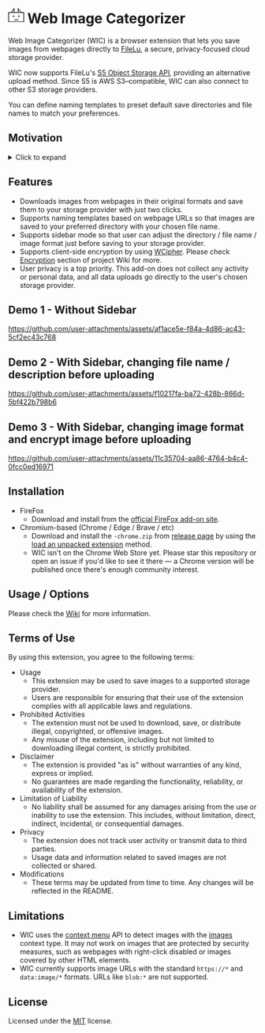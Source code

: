 # ![WIC Logo](public/icon/32.png) Web Image Categorizer

Web Image Categorizer (WIC) is a browser extension that lets you save images from webpages directly to [FileLu](https://filelu.com/), a secure, privacy-focused cloud storage provider.

WIC now supports FileLu's [S5 Object Storage API](https://filelu.com/pages/s5-object-storage/), providing an alternative upload method. Since S5 is AWS S3–compatible, WIC can also connect to other S3 storage providers.

You can define naming templates to preset default save directories and file names to match your preferences.

## Motivation
<details>
  <summary>Click to expand</summary>

  In 2024, there was a significant surge in the development of AI applications, and I was particularly impressed by the advancements in text-to-image generative AI technology. Over the course of a year, I used several applications, like Copilot, to generate images. As a result, I amassed a considerable collection of generated images, some of which were truly remarkable and worth preserving.

  To ensure the safekeeping of these images, I discovered FileLu, a platform that provides secure cloud storage and easy-to-integrate APIs. Given my preference for using Firefox, I decided to create this add-on to streamline the process of saving images from websites directly to my online storage. This add-on not only simplifies the workflow but also ensures that my valuable images are stored securely and efficiently.

  If you are new to FileLu, please consider to register by using my <a href="https://filelu.com/5155514948.html" target="_blank">referral link</a>.
</details>

## Features
* Downloads images from webpages in their original formats and save them to your storage provider with just two clicks.
* Supports naming templates based on webpage URLs so that images are saved to your preferred directory with your chosen file name.
* Supports sidebar mode so that user can adjust the directory / file name / image format just before saving to your storage provider.
* Supports client-side encryption by using [WCipher](https://github.com/hkalbertl/wcipher). Please check [Encryption](https://github.com/hkalbertl/web-image-categorizer/wiki/Documentation#encryption) section of project Wiki for more.
* User privacy is a top priority. This add-on does not collect any activity or personal data, and all data uploads go directly to the user's chosen storage provider.

## Demo 1 - Without Sidebar
https://github.com/user-attachments/assets/af1ace5e-f84a-4d86-ac43-5cf2ec43c768

## Demo 2 - With Sidebar, changing file name / description before uploading
https://github.com/user-attachments/assets/f10217fa-ba72-428b-866d-5bf422b798b6

## Demo 3 - With Sidebar, changing image format and encrypt image before uploading
https://github.com/user-attachments/assets/11c35704-aa86-4764-b4c4-0fcc0ed16971

## Installation
* FireFox
  * Download and install from the [official FireFox add-on site](https://addons.mozilla.org/en-GB/firefox/addon/web-image-categorizer/).
* Chromium-based (Chrome / Edge / Brave / etc)
  * Download and install the `-chrome.zip` from [release page](https://github.com/hkalbertl/web-image-categorizer/releases) by using the [load an unpacked extension](https://developer.chrome.com/docs/extensions/get-started/tutorial/hello-world#load-unpacked) method.
  * WIC isn't on the Chrome Web Store yet. Please star this repository or open an issue if you'd like to see it there — a Chrome version will be published once there's enough community interest.

## Usage / Options
Please check the [Wiki](https://github.com/hkalbertl/web-image-categorizer/wiki) for more information.

## Terms of Use
By using this extension, you agree to the following terms:

* Usage
  * This extension may be used to save images to a supported storage provider.
  * Users are responsible for ensuring that their use of the extension complies with all applicable laws and regulations.
* Prohibited Activities
  * The extension must not be used to download, save, or distribute illegal, copyrighted, or offensive images.
  * Any misuse of the extension, including but not limited to downloading illegal content, is strictly prohibited.
* Disclaimer
  * The extension is provided "as is" without warranties of any kind, express or implied.
  * No guarantees are made regarding the functionality, reliability, or availability of the extension.
* Limitation of Liability
  * No liability shall be assumed for any damages arising from the use or inability to use the extension. This includes, without limitation, direct, indirect, incidental, or consequential damages.
* Privacy
  * The extension does not track user activity or transmit data to third parties.
  * Usage data and information related to saved images are not collected or shared.
* Modifications
  * These terms may be updated from time to time. Any changes will be reflected in the README.

## Limitations
* WIC uses the [context menu](https://developer.mozilla.org/en-US/docs/Mozilla/Add-ons/WebExtensions/user_interface/Context_menu_items) API to detect images with the [images](https://developer.mozilla.org/en-US/docs/Mozilla/Add-ons/WebExtensions/API/menus/ContextType) context type. It may not work on images that are protected by security measures, such as webpages with right-click disabled or images covered by other HTML elements.
* WIC currently supports image URLs with the standard `https://*` and `data:image/*` formats. URLs like `blob:*` are not supported.

## License
Licensed under the [MIT](http://www.opensource.org/licenses/mit-license.php) license.
